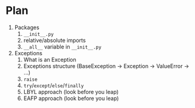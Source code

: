 # Plan
1. Packages
    1. `__init__.py`
    2. relative/absolute imports
    3. `__all__` variable in `__init__.py`
2. Exceptions
    1. What is an Exception
    2. Exceptions structure (BaseException -> Exception -> ValueError -> ...)
    3. `raise`
    4. `try`/`except`/`else`/`finally`
    5. LBYL approach (look before you leap)
    6. EAFP approach (look before you leap)
